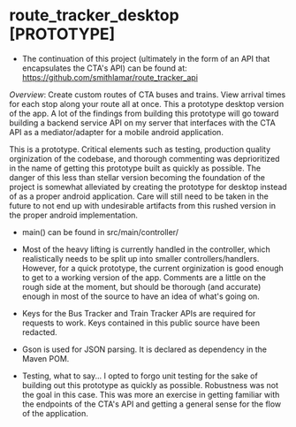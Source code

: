 # route_tracker_desktop [PROTOTYPE]

* The continuation of this project (ultimately in the form of an API that encapsulates the CTA's API) can be found at: https://github.com/smithlamar/route_tracker_api

_Overview_:
Create custom routes of CTA buses and trains. View arrival times for each stop along your route all at once. This a prototype desktop version of the app. A lot of the findings from building this prototype will go toward building a backend service API on my server that interfaces with the CTA API as a mediator/adapter for a mobile android application.


This is a prototype. Critical elements such as testing, production quality orginization of the codebase, and thorough commenting was deprioritized in the name of getting this prototype built as quickly as possible. The danger of this less than stellar version becoming the foundation of the project is somewhat alleviated by creating the prototype for desktop instead of as a proper android application. Care will still need to be taken in the future to not end up with undesirable artifacts from this rushed version in the proper android implementation.

* main() can be found in src/main/controller/

* Most of the heavy lifting is currently handled in the controller, which realistically needs to be split up into smaller controllers/handlers. However, for a quick prototype, the current orginization is good enough to get to a working version of the app. Comments are a little on the rough side at the moment, but should be thorough (and accurate) enough in most of the source to have an idea of what's going on.

* Keys for the Bus Tracker and Train Tracker APIs are required for requests to work. Keys contained in this public source have been redacted.

* Gson is used for JSON parsing. It is declared as dependency in the Maven POM.

* Testing, what to say... I opted to forgo unit testing for the sake of building out this prototype as quickly as possible. Robustness was not the goal in this case. This was more an exercise in getting familiar with the endpoints of the CTA's API and getting a general sense for the flow of the application.
